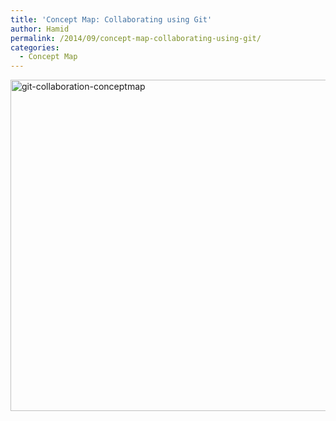 ```yaml
---
title: 'Concept Map: Collaborating using Git'
author: Hamid
permalink: /2014/09/concept-map-collaborating-using-git/
categories:
  - Concept Map
---
```

[<img class="alignnone size-large wp-image-8790" alt="git-collaboration-conceptmap" src="http://teaching.software-carpentry.org/wp-content/uploads/2014/09/git-collaboration-conceptmap-1024x768.jpg" width="707" height="530" />][1]

 [1]: http://teaching.software-carpentry.org/wp-content/uploads/2014/09/git-collaboration-conceptmap.jpg
